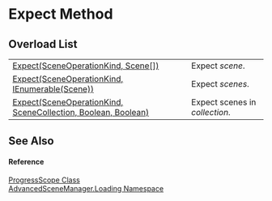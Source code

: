 # Expect Method


## Overload List
<table>
<tr>
<td><a href="M_AdvancedSceneManager_Loading_ProgressScope_Expect">Expect(SceneOperationKind, Scene[])</a></td>
<td>Expect <em>scene</em>.</td></tr>
<tr>
<td><a href="M_AdvancedSceneManager_Loading_ProgressScope_Expect_2">Expect(SceneOperationKind, IEnumerable(Scene))</a></td>
<td>Expect <em>scenes</em>.</td></tr>
<tr>
<td><a href="M_AdvancedSceneManager_Loading_ProgressScope_Expect_1">Expect(SceneOperationKind, SceneCollection, Boolean, Boolean)</a></td>
<td>Expect scenes in <em>collection</em>.</td></tr>
</table>

## See Also


#### Reference
<a href="T_AdvancedSceneManager_Loading_ProgressScope">ProgressScope Class</a>  
<a href="N_AdvancedSceneManager_Loading">AdvancedSceneManager.Loading Namespace</a>  
